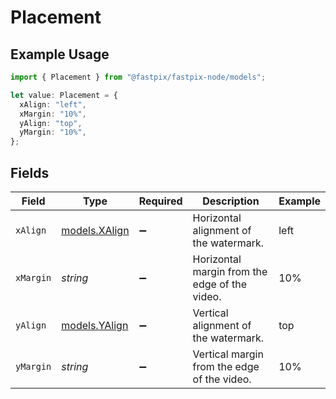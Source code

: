 # Placement

## Example Usage

```typescript
import { Placement } from "@fastpix/fastpix-node/models";

let value: Placement = {
  xAlign: "left",
  xMargin: "10%",
  yAlign: "top",
  yMargin: "10%",
};
```

## Fields

| Field                                         | Type                                          | Required                                      | Description                                   | Example                                       |
| --------------------------------------------- | --------------------------------------------- | --------------------------------------------- | --------------------------------------------- | --------------------------------------------- |
| `xAlign`                                      | [models.XAlign](../models/xalign.md)          | :heavy_minus_sign:                            | Horizontal alignment of the watermark.        | left                                          |
| `xMargin`                                     | *string*                                      | :heavy_minus_sign:                            | Horizontal margin from the edge of the video. | 10%                                           |
| `yAlign`                                      | [models.YAlign](../models/yalign.md)          | :heavy_minus_sign:                            | Vertical alignment of the watermark.          | top                                           |
| `yMargin`                                     | *string*                                      | :heavy_minus_sign:                            | Vertical margin from the edge of the video.   | 10%                                           |